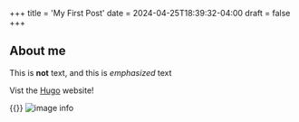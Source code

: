 +++
title = 'My First Post'
date = 2024-04-25T18:39:32-04:00
draft = false
+++
## About me

This is **not** text, and this is *emphasized* text

Vist the [Hugo](https://gohugo.io) website!

{{<uploader>}}
![image info](https://cdn.discordapp.com/attachments/715398583439982643/1255730239191908393/Allied_21_Relentless_Panorama.webp?ex=667f82eb&is=667e316b&hm=41e478ebc344a59b235e953876cd2cf3619460de98eb5015e76e93986bf8c408&)
